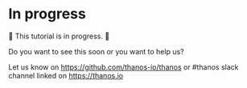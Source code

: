# In progress

🚧 This tutorial is in progress. 🚧

Do you want to see this soon or you want to help us?

Let us know on https://github.com/thanos-io/thanos or #thanos slack channel linked on https://thanos.io